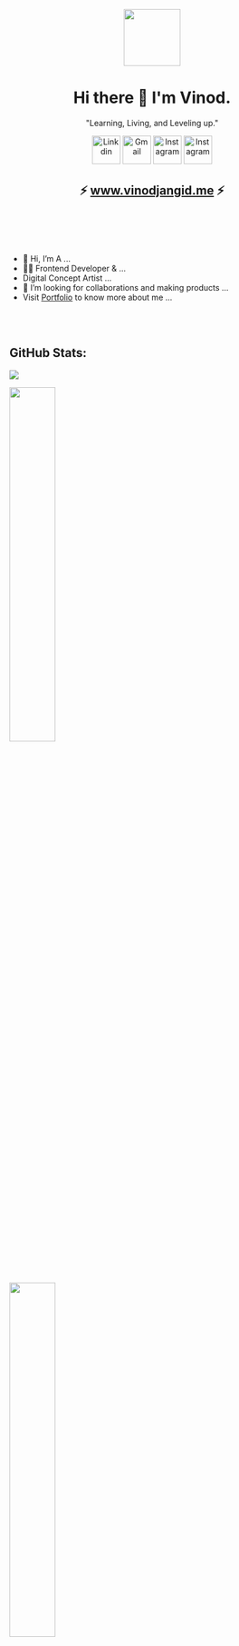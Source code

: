 



<p align="center"><img src="https://github.com/vinodjangid07/vinodjangid07/assets/86096184/1fb06f85-dbb2-414b-937e-26be2f206230" alt="" height="100"></p>


<h1 align="center">Hi there 👋 I'm Vinod.</h1>
<p align="center">"Learning, Living, and Leveling up."</p>

<p align="center">
 <a href="https://www.linkedin.com/in/vinod-jangid-b401111a1/" target="_blank"><img src="https://github.com/vinodjangid07/vinodjangid07/assets/86096184/2282dd88-2225-45aa-992a-bec8fde0e788" alt="Linkdin" height="50"></a>
  <a href="mailto:infovinodjangid@gmail.com" target="_blank"><img src="https://github.com/vinodjangid07/vinodjangid07/assets/86096184/cbe4890a-aac0-465c-ba24-33458e9f8881" alt="Gmail" height="50"></a>
 <a href="https://www.instagram.com/its_.me._vinod/" target="_blank"><img src="https://github.com/vinodjangid07/vinodjangid07/assets/86096184/1de75b52-f87e-4394-975f-755b198d3536" alt="Instagram" height="50"></a>
  <a href="https://uiverse.io/profile/vinodjangid07" target="_blank"><img src="https://github.com/vinodjangid07/vinodjangid07/assets/86096184/b07ceafc-8cc1-4e4d-a5b4-e1846c40f0c2" alt="Instagram" height="50"></a>
</p>




<h2 align="center">
  ⚡ <a href="https://vinodjangid.me" target="_blank">www.vinodjangid.me</a> ⚡
  <br><br>
</h2>
<br>
<br>




<ul>
  <li>👋 Hi, I’m A ...</li>
  <li>👨‍💻 Frontend Developer & ...</li>
  <li>Digital Concept Artist ...</li>
  <li>💞️ I’m looking for collaborations and making products ...</li>
  <li>Visit  <a href="https://vinodjangid.me/" target="_blank">Portfolio</a> to know more about me ...</li>
</ul>
<br>
<br>
<h2>GitHub Stats:</h2>


![](https://komarev.com/ghpvc/?username=your-github-vinodjangid07&color=blueviolet)

<p ><img width = 40% src="https://github-readme-stats.vercel.app/api?username=vinodjangid07&show_icons=true&theme=tokyonight" alt="" >
 <br>
 <br>
<img width = 40% src="https://github-readme-stats.vercel.app/api/top-langs/?username=vinodjangid07&layout=compact&theme=tokyonight" alt="" ></p>


